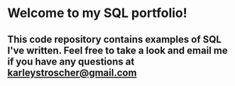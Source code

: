 # Welcome to my SQL portfolio! 
## This code repository contains examples of SQL I've written. Feel free to take a look and email me if you have any questions at karleystroscher@gmail.com 
